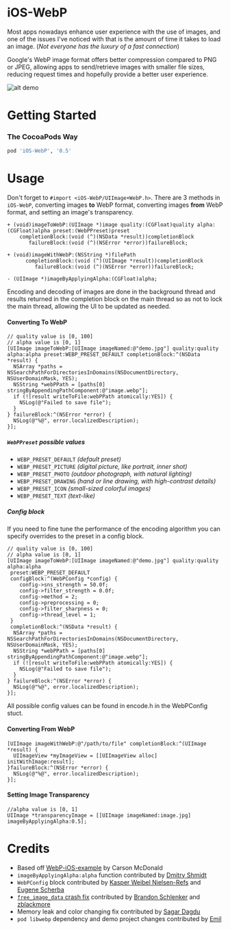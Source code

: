 # iOS-WebP

Most apps nowadays enhance user experience with the use of images, and one of the issues I've noticed with that is the amount of time it takes to load an image. (_Not everyone has the luxury of a fast connection_)

Google's WebP image format offers better compression compared to PNG or JPEG, allowing apps to send/retrieve images with smaller file sizes, reducing request times and hopefully provide a better user experience.

![alt demo](http://i.imgur.com/tUCyYhD.png "Demo Screenshot")

# Getting Started

### The CocoaPods Way
```ruby
pod 'iOS-WebP', '0.5'
```

# Usage

Don't forget to `#import <iOS-WebP/UIImage+WebP.h>`.
There are 3 methods in `iOS-WebP`, converting images __to__ WebP format, converting images __from__ WebP format, and setting an image's transparency.
```objc
+ (void)imageToWebP:(UIImage *)image quality:(CGFloat)quality alpha:(CGFloat)alpha preset:(WebPPreset)preset
    completionBlock:(void (^)(NSData *result))completionBlock
       failureBlock:(void (^)(NSError *error))failureBlock;

+ (void)imageWithWebP:(NSString *)filePath
      completionBlock:(void (^)(UIImage *result))completionBlock
         failureBlock:(void (^)(NSError *error))failureBlock;

- (UIImage *)imageByApplyingAlpha:(CGFloat)alpha;
```

Encoding and decoding of images are done in the background thread and results returned in the completion block on the main thread so as not to lock the main thread, allowing the UI to be updated as needed.

#### Converting To WebP

```objc
// quality value is [0, 100]
// alpha value is [0, 1]
[UIImage imageToWebP:[UIImage imageNamed:@"demo.jpg"] quality:quality alpha:alpha preset:WEBP_PRESET_DEFAULT completionBlock:^(NSData *result) {
  NSArray *paths = NSSearchPathForDirectoriesInDomains(NSDocumentDirectory, NSUserDomainMask, YES);
  NSString *webPPath = [paths[0] stringByAppendingPathComponent:@"image.webp"];
  if (![result writeToFile:webPPath atomically:YES]) {
    NSLog(@"Failed to save file");
  }
} failureBlock:^(NSError *error) {
  NSLog(@"%@", error.localizedDescription);
}];
```

##### `WebPPreset` possible values

* `WEBP_PRESET_DEFAULT` _(default preset)_
* `WEBP_PRESET_PICTURE` _(digital picture, like portrait, inner shot)_
* `WEBP_PRESET_PHOTO`   _(outdoor photograph, with natural lighting)_
* `WEBP_PRESET_DRAWING` _(hand or line drawing, with high-contrast details)_
* `WEBP_PRESET_ICON`    _(small-sized colorful images)_
* `WEBP_PRESET_TEXT`    _(text-like)_

##### Config block

If you need to fine tune the performance of the encoding algorithm you can specify overrides to the preset in a config block.

```objc
// quality value is [0, 100]
// alpha value is [0, 1]
[UIImage imageToWebP:[UIImage imageNamed:@"demo.jpg"] quality:quality alpha:alpha
 preset:WEBP_PRESET_DEFAULT
 configBlock:^(WebPConfig *config) {
    config->sns_strength = 50.0f;
    config->filter_strength = 0.0f;
    config->method = 2;
    config->preprocessing = 0;
    config->filter_sharpness = 0;
    config->thread_level = 1;
 }
 completionBlock:^(NSData *result) {
  NSArray *paths = NSSearchPathForDirectoriesInDomains(NSDocumentDirectory, NSUserDomainMask, YES);
  NSString *webPPath = [paths[0] stringByAppendingPathComponent:@"image.webp"];
  if (![result writeToFile:webPPath atomically:YES]) {
    NSLog(@"Failed to save file");
  }
} failureBlock:^(NSError *error) {
  NSLog(@"%@", error.localizedDescription);
}];
```

All possible config values can be found in encode.h in the WebPConfig stuct.

#### Converting From WebP

```objc
[UIImage imageWithWebP:@"/path/to/file" completionBlock:^(UIImage *result) {
  UIImageView *myImageView = [[UIImageView alloc] initWithImage:result];
}failureBlock:^(NSError *error) {
  NSLog(@"%@", error.localizedDescription);
}];
```

#### Setting Image Transparency

```objc
//alpha value is [0, 1]
UIImage *transparencyImage = [[UIImage imageNamed:image.jpg] imageByApplyingAlpha:0.5];
```

Credits
========
* Based off [WebP-iOS-example](https://github.com/carsonmcdonald/WebP-iOS-example "WebP-iOS-example") by Carson McDonald
* `imageByApplyingAlpha:alpha` function contributed by [Dmitry Shmidt](https://github.com/shmidt)
* `WebPConfig` block contributed by [Kasper Weibel Nielsen-Refs](https://github.com/weibel) and [Eugene Scherba](https://github.com/escherba)
* [`free_image_data` crash fix](https://github.com/seanooi/iOS-WebP/issues/16) contributed by [Brandon Schlenker](https://github.com/brandons) and [zblackmore](https://github.com/zblackmore)
* Memory leak and color changing fix contributed by [Sagar Dagdu](https://github.com/SagarSDagdu)
* `pod libwebp` dependency and demo project changes contributed by [Emil](https://github.com/emilwojtaszek)
